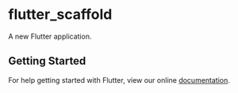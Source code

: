 # flutter_scaffold

A new Flutter application.

## Getting Started

For help getting started with Flutter, view our online
[documentation](https://flutter.io/).

